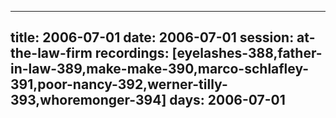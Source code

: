 
---
title: 2006-07-01
date:  2006-07-01
session: at-the-law-firm
recordings: [eyelashes-388,father-in-law-389,make-make-390,marco-schlafley-391,poor-nancy-392,werner-tilly-393,whoremonger-394]
days: 2006-07-01
---
